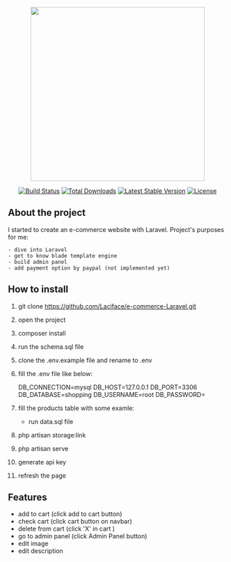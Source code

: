 <p align="center"><a href="https://laravel.com" target="_blank"><img src="https://raw.githubusercontent.com/laravel/art/master/logo-lockup/5%20SVG/2%20CMYK/1%20Full%20Color/laravel-logolockup-cmyk-red.svg" width="400"></a></p>

<p align="center">
<a href="https://travis-ci.org/laravel/framework"><img src="https://travis-ci.org/laravel/framework.svg" alt="Build Status"></a>
<a href="https://packagist.org/packages/laravel/framework"><img src="https://img.shields.io/packagist/dt/laravel/framework" alt="Total Downloads"></a>
<a href="https://packagist.org/packages/laravel/framework"><img src="https://img.shields.io/packagist/v/laravel/framework" alt="Latest Stable Version"></a>
<a href="https://packagist.org/packages/laravel/framework"><img src="https://img.shields.io/packagist/l/laravel/framework" alt="License"></a>
</p>

## About the project
I started to create an e-commerce website with Laravel. 
Project's purposes for me:

    - dive into Laravel
    - get to know blade template engine 
    - build admin panel
    - add payment option by paypal (not implemented yet)

## How to install

1. git clone https://github.com/Laciface/e-commerce-Laravel.git
2. open the project
3. composer install
4. run the schema.sql file
5. clone the .env.example file and rename to .env
6. fill the .env file like below:

    DB_CONNECTION=mysql
    DB_HOST=127.0.0.1
    DB_PORT=3306
    DB_DATABASE=shopping
    DB_USERNAME=root
    DB_PASSWORD=
    
7. fill the products table with some examle:
    - run data.sql file
    
9. php artisan storage:link
9. php artisan serve
10. generate api key    
11. refresh the page

## Features

- add to cart (click add to cart button)
- check cart (click cart button on navbar)
- delete from cart (click 'X' in cart )
- go to admin panel (click Admin Panel button)
- edit image
- edit description
